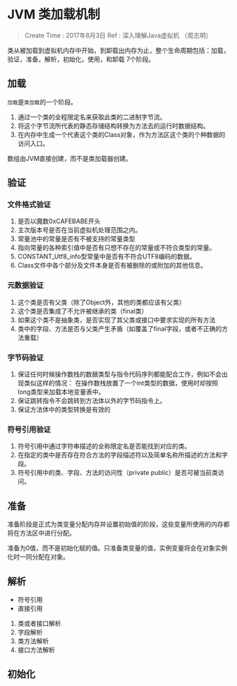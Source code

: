 
# JVM 类加载机制

> Create Time : 2017年8月3日  Ref : 深入理解Java虚拟机 （周志明）

类从被加载到虚拟机内存中开始，到卸载出内存为止，整个生命周期包括：加载，验证，准备，解析，初始化，使用，和卸载 7个阶段。

## 加载

`加载`是`类加载`的一个阶段。

1. 通过一个类的全程限定名来获取此类的二进制字节流。
2. 将这个字节流所代表的静态存储结构转换为方法去的运行时数据结构。
3. 在内存中生成一个代表这个类的Class对象，作为方法区这个类的个种数据的访问入口。

数组由JVM直接创建，而不是类加载器创建。

## 验证

### 文件格式验证

1. 是否以魔数0xCAFEBABE开头
2. 主次版本号是否在当前虚拟机处理范围之内。
3. 常量池中的常量是否有不被支持的常量类型
4. 指向常量的各种索引值中是否有只想不存在的常量或不符合类型的常量。
5. CONSTANT_Utf8_info型常量中是否有不符合UTF8编码的数据。
6. Class文件中各个部分及文件本身是否有被删除的或附加的其他信息。


### 元数据验证

1. 这个类是否有父类（除了Object外，其他的类都应该有父类）
2. 这个类是否集成了不允许被继承的类（final类）
3. 如果这个类不是抽象类，是否实现了其父类或接口中要求实现的所有方法
4. 类中的字段、方法是否与父类产生矛盾（如覆盖了final字段，或者不正确的方法重载）


### 字节码验证

1. 保证任何时候操作数栈的数据类型与指令代码序列都能配合工作，例如不会出现类似这样的情况： 在操作数栈放置了一个int类型的数据，使用时却按照long类型来加载本地变量表中。
2. 保证跳转指令不会跳转到方法体以外的字节码指令上。
3. 保证方法体中的类型转换是有效的

### 符号引用验证

1. 符号引用中通过字符串描述的全称限定名是否能找到对应的类。
2. 在指定的类中是否存在符合方法的字段描述符以及简单名称所描述的方法和字段。
3. 符号引用中的类、字段、方法的访问性（private public）是否可被当前类访问。

## 准备

准备阶段是正式为类变量分配内存并设置初始值的阶段，这些变量所使用的内存都将在方法区中进行分配。

准备为0值，而不是初始化赋的值。只准备类变量的值，实例变量将会在对象实例化时一同分配在对象。

## 解析

* 符号引用
* 直接引用

1. 类或者接口解析
2. 字段解析
3. 类方法解析
4. 接口方法解析

## 初始化

<cinit>

<init>



